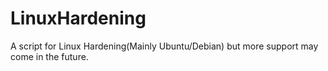 # LinuxHardening
A script for Linux Hardening(Mainly Ubuntu/Debian) but more support may come in the future.
